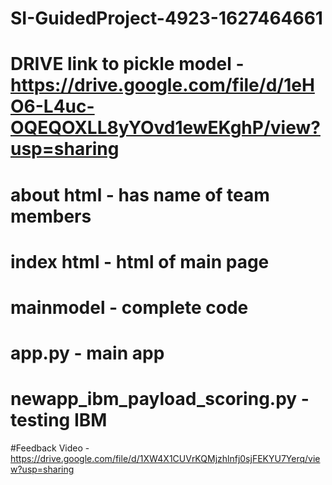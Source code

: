 # SI-GuidedProject-4923-1627464661
# DRIVE link to pickle model - https://drive.google.com/file/d/1eHO6-L4uc-OQEQOXLL8yYOvd1ewEKghP/view?usp=sharing
# about html - has name of team members
# index html - html of main page
# mainmodel - complete code 
# app.py - main app
# newapp_ibm_payload_scoring.py - testing IBM 
#Feedback Video - https://drive.google.com/file/d/1XW4X1CUVrKQMjzhlnfj0sjFEKYU7Yerq/view?usp=sharing

